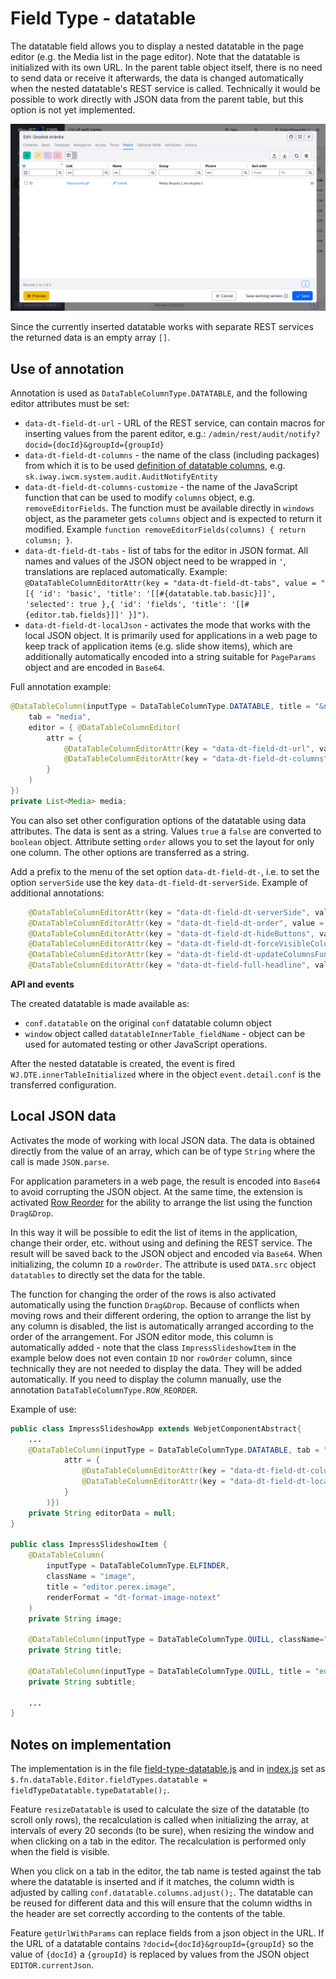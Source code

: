 # Field Type - datatable

The datatable field allows you to display a nested datatable in the page editor (e.g. the Media list in the page editor). Note that the datatable is initialized with its own URL. In the parent table object itself, there is no need to send data or receive it afterwards, the data is changed automatically when the nested datatable's REST service is called. Technically it would be possible to work directly with JSON data from the parent table, but this option is not yet implemented.

![](../../redactor/webpages/media.png)

Since the currently inserted datatable works with separate REST services the returned data is an empty array `[]`.

## Use of annotation

Annotation is used as `DataTableColumnType.DATATABLE`, and the following editor attributes must be set:
- `data-dt-field-dt-url` - URL of the REST service, can contain macros for inserting values from the parent editor, e.g.: `/admin/rest/audit/notify?docid={docId}&groupId={groupId}`
- `data-dt-field-dt-columns` - the name of the class (including packages) from which it is to be used [definition of datatable columns](datatable-columns.md), e.g. `sk.iway.iwcm.system.audit.AuditNotifyEntity`
- `data-dt-field-dt-columns-customize` - the name of the JavaScript function that can be used to modify `columns` object, e.g. `removeEditorFields`. The function must be available directly in `windows` object, as the parameter gets `columns` object and is expected to return it modified. Example `function removeEditorFields(columns) { return columsn; }`.
- `data-dt-field-dt-tabs` - list of tabs for the editor in JSON format. All names and values of the JSON object need to be wrapped in `'`, translations are replaced automatically. Example: `@DataTableColumnEditorAttr(key = "data-dt-field-dt-tabs", value = "[{ 'id': 'basic', 'title': '[[#{datatable.tab.basic}]]', 'selected': true },{ 'id': 'fields', 'title': '[[#{editor.tab.fields}]]' }]")`.
- `data-dt-field-dt-localJson` - activates the mode that works with the local JSON object. It is primarily used for applications in a web page to keep track of application items (e.g. slide show items), which are additionally automatically encoded into a string suitable for `PageParams` object and are encoded in `Base64`.

Full annotation example:

```java
@DataTableColumn(inputType = DataTableColumnType.DATATABLE, title = "&nbsp;",
    tab = "media",
    editor = { @DataTableColumnEditor(
        attr = {
            @DataTableColumnEditorAttr(key = "data-dt-field-dt-url", value = "/admin/rest/audit/notify"),
            @DataTableColumnEditorAttr(key = "data-dt-field-dt-columns", value = "sk.iway.iwcm.system.audit.AuditNotifyEntity")
        }
    )
})
private List<Media> media;
```

You can also set other configuration options of the datatable using data attributes. The data is sent as a string. Values `true` a `false` are converted to `boolean` object. Attribute setting `order` allows you to set the layout for only one column. The other options are transferred as a string.

Add a prefix to the menu of the set option `data-dt-field-dt-`, i.e. to set the option `serverSide` use the key `data-dt-field-dt-serverSide`. Example of additional annotations:

```java
    @DataTableColumnEditorAttr(key = "data-dt-field-dt-serverSide", value = "false"), //vypnutie serveroveho strankovania/vyhladavania
    @DataTableColumnEditorAttr(key = "data-dt-field-dt-order", value = "2,desc"), //nastavenie usporiadania podla 2. stlpca
    @DataTableColumnEditorAttr(key = "data-dt-field-dt-hideButtons", value = "create,edit,remove,import,celledit") //vypnutie zobrazenia uvedenych tlacidiel
    @DataTableColumnEditorAttr(key = "data-dt-field-dt-forceVisibleColumns", value = "groupId,fullPath"), //vynuti zobrazenie len uvedenych stlpcov
    @DataTableColumnEditorAttr(key = "data-dt-field-dt-updateColumnsFunction", value = "updateColumnsGroupDetails"), //JS funkcia ktora sa zavola pre upravu zoznamu stlpcov
    @DataTableColumnEditorAttr(key = "data-dt-field-full-headline", value = "user.group.groups_title") //nadpis nad datatabulkou na celu sirku okna
```

**API and events**

The created datatable is made available as:
- `conf.datatable` on the original `conf` datatable column object
- `window` object called `datatableInnerTable_fieldName` - object can be used for automated testing or other JavaScript operations.

After the nested datatable is created, the event is fired `WJ.DTE.innerTableInitialized` where in the object `event.detail.conf` is the transferred configuration.

## Local JSON data

Activates the mode of working with local JSON data. The data is obtained directly from the value of an array, which can be of type `String` where the call is made `JSON.parse`.

For application parameters in a web page, the result is encoded into `Base64` to avoid corrupting the JSON object. At the same time, the extension is activated [Row Reorder](https://datatables.net/extensions/rowreorder/) for the ability to arrange the list using the function `Drag&Drop`.

In this way it will be possible to edit the list of items in the application, change their order, etc. without using and defining the REST service. The result will be saved back to the JSON object and encoded via `Base64`. When initializing, the column `ID` a `rowOrder`. The attribute is used `DATA.src` object `datatables` to directly set the data for the table.

The function for changing the order of the rows is also activated automatically using the function `Drag&Drop`. Because of conflicts when moving rows and their different ordering, the option to arrange the list by any column is disabled, the list is automatically arranged according to the order of the arrangement. For JSON editor mode, this column is automatically added - note that the class `ImpressSlideshowItem` in the example below does not even contain `ID` nor `rowOrder` column, since technically they are not needed to display the data. They will be added automatically. If you need to display the column manually, use the annotation `DataTableColumnType.ROW_REORDER`.

Example of use:

```java
public class ImpressSlideshowApp extends WebjetComponentAbstract{
    ...
    @DataTableColumn(inputType = DataTableColumnType.DATATABLE, tab = "tabLink2", title="&nbsp;", className = "dt-json-editor",editor = { @DataTableColumnEditor(
            attr = {
                @DataTableColumnEditorAttr(key = "data-dt-field-dt-columns", value = "sk.iway.iwcm.components.appimpressslideshow.ImpressSlideshowItem"),
                @DataTableColumnEditorAttr(key = "data-dt-field-dt-localJson", value = "true")
            }
        )})
    private String editorData = null;
}

public class ImpressSlideshowItem {
    @DataTableColumn(
        inputType = DataTableColumnType.ELFINDER,
        className = "image",
        title = "editor.perex.image",
        renderFormat = "dt-format-image-notext"
    )
    private String image;

    @DataTableColumn(inputType = DataTableColumnType.QUILL, className="dt-row-edit", title = "components.app-cookiebar.cookiebar_title")
    private String title;

    @DataTableColumn(inputType = DataTableColumnType.QUILL, title = "editor.subtitle")
    private String subtitle;

    ...
}
```

## Notes on implementation

The implementation is in the file [field-type-datatable.js](../../../src/main/webapp/admin/v9/npm_packages/webjetdatatables/field-type-datatable.js) and in [index.js](../../../src/main/webapp/admin/v9/npm_packages/webjetdatatables/index.js) set as `$.fn.dataTable.Editor.fieldTypes.datatable = fieldTypeDatatable.typeDatatable();`.

Feature `resizeDatatable` is used to calculate the size of the datatable (to scroll only rows), the recalculation is called when initializing the array, at intervals of every 20 seconds (to be sure), when resizing the window and when clicking on a tab in the editor. The recalculation is performed only when the field is visible.

When you click on a tab in the editor, the tab name is tested against the tab where the datatable is inserted and if it matches, the column width is adjusted by calling `conf.datatable.columns.adjust();`. The datatable can be reused for different data and this will ensure that the column widths in the header are set correctly according to the contents of the table.

Feature `getUrlWithParams` can replace fields from a json object in the URL. If the URL of a datatable contains `?docid={docId}&groupId={groupId}` so the value of `{docId}` a `{groupId}` is replaced by values from the JSON object `EDITOR.currentJson`.
